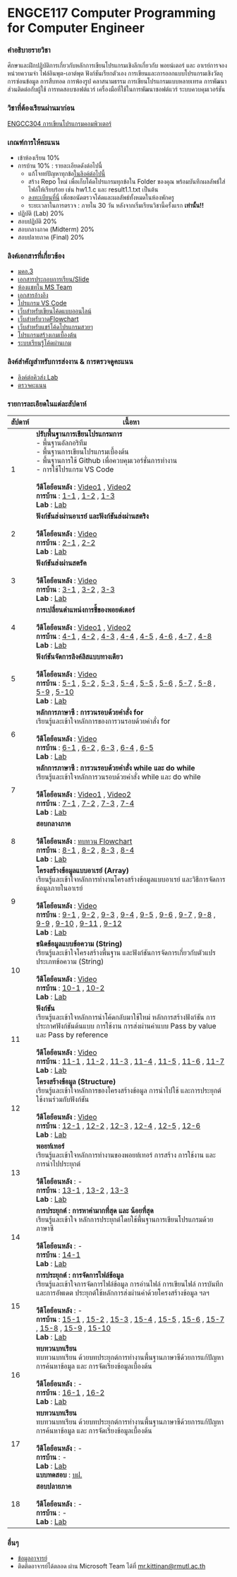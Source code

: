 # ENGCE117 Computer Programming for Computer Engineer

### คำอธิบายรายวิชา
ศึกษาและฝึกปฏิบัติการเกี่ยวกับหลักการเขียนโปรแกรมเชิงลึกเกี่ยวกับ พอยน์เตอร์ และ อาเรย์​ การจองหน่วยความจำ ไฟล์อินพุต-เอาต์พุต ฟังก์ชันเรียกตัวเอง การเขียนและการออกแบบโปรแกรมเชิงวัตถุ การซ่อนข้อมูล การสืบทอด การพ้องรูป คลาสนามธรรม การเขียนโปรแกรมแบบหลายเทรด การพัฒนาส่วนติดต่อกับผู้ใช้ การทดสอบซอฟต์แวร์ เครื่องมือที่ใช้ในการพัฒนาซอฟต์แวร์ ระบบควบคุมเวอร์ชัน

### วิชาที่ต้องเรียนผ่านมาก่อน
[ENGCC304  การเขียนโปรแกรมคอมพิวเตอร์](https://github.com/tumrmutl/ENGCC304-Computer-Programming)

### เกณฑ์การให้คะแนน
* เข้าห้องเรียน 10%
* การบ้าน 10% : รายละเอียดดังต่อไปนี้
    - แก้โจทย์ปัญหาทุกข้อ[ในลิงค์ต่อไปนี้](https://github.com/tumrmutl/ENGCC304-Computer-Programming/tree/main/Homework)
    - สร้าง Repo ใหม่ เพื่อเก็บโค้ดโปรแกรมทุกข้อใน Folder ของคุณ พร้อมบันทึกผลลัพธ์ใส่ไฟล์ให้เรียบร้อย เช่น hw1.1.c และ result1.1.txt เป็นต้น
    - [ลงทะเบียนที่นี่](#) เพื่อขอนัดตรวจโค้ดและผลลัพธ์ทั้งหมดในห้องพักครู
    - ระยะเวลาในการตรวจ : ภายใน 30 วัน หลังจากเริ่มเรียนวิชานี้ครั้งแรก **เท่านั้น!!**
* ปฏิบัติ (Lab) 20%
* สอบปฏิบัติ 20%
* สอบกลางภาค (Midterm) 20%
* สอบปลายภาค (Final) 20%

### ลิงค์เอกสารที่เกี่ยวข้อง
* [มคอ.3](https://docs.google.com/document/d/1WHoxwYazWH7OdnVm56_z0LaLQHmLAhbA7fRn0yG5m_Y/edit?usp=sharing)
* [เอกสารประกอบการเรียน/Slide](https://drive.google.com/drive/folders/18yq_AvC9nJS1tFPI63SnPklVF7EagrN7?usp=sharing)
* [ห้องแชทใน MS Team](https://teams.microsoft.com/l/team/19%3ASRc4lB9z91Vay6mrtEaEm14MyYUYn_hccTzFXdp1NyE1%40thread.tacv2/conversations?groupId=37d36e7f-c2eb-4dcf-9320-32ee74544bd8&tenantId=2c0a3819-8c66-4ae1-9a99-3832d9facbd9)
* [เอกสารอ้างอิง](https://autolib.rmutl.ac.th/Catalog/BibItem.aspx?BibID=b00141555)
* [โปรแกรม VS Code](https://code.visualstudio.com/download)
* [เว็บสำหรับเขียนโค้ดแบบออนไลน์](https://onlinegdb.com)
* [เว็บสำหรับวาดFlowchart](https://draw.io)
* [เว็บสำหรับแชร์โค้ดโปรแกรมสวยๆ](https://carbon.now.sh/?bg=rgba%2874%2C144%2C226%2C1%29&t=material&wt=none&l=text%2Fx-c%2B%2Bsrc&width=828&ds=false&dsyoff=20px&dsblur=68px&wc=true&wa=true&pv=56px&ph=56px&ln=true&fl=1&fm=Fira+Code&fs=14px&lh=152%25&si=false&es=2x&wm=false&code=%2523include%2520%253Cstdio.h%253E%250A%250Aint%2520main%28%29%2520%257B%250A%2520%2520printf%28%2522Hello%2522%29%2520%253B%250A%2520%2520return%25200%2520%253B%250A%257D%252F%252Fend%2520function)
* [โปรแกรมสร้างเกมเบื้องต้น](https://arcade.makecode.com/)
* [ระบบเรียนรู้โค้ดผ่านเกม](https://www.codingame.com/home)

### ลิงค์สำคัญสำหรับการส่งงาน & การตรวจดูคะแนน
* [ลิงค์ต่อคิวส่ง Lab](https://forms.gle/qNwGNkvNeo19XgnD8)
* [ตรวจคะแนน](https://docs.google.com/spreadsheets/d/1XV0xPuBfEJ5ZdCDUrEp4B8D2SlRuQ0hVXaSh_xA-wW8/edit?usp=sharing)

### รายการละเอียดในแต่ละสัปดาห์
สัปดาห์ | เนื้อหา
--- | ---
1| **ปรับพื้นฐานการเขียนโปรแกรมการ** <br />- พื้นฐานอัลกอริทึม<br />- พื้นฐานการเขียนโปรแกรมเบื้องต้น<br />- พื้นฐานการใช้ Github เพื่อควบคุมเวอร์ชั่นการทำงาน<br />- การใช้โปรแกรม VS Code<br /><br />**วีดีโอย้อนหลัง** : [Video1](https://www.youtube.com/watch?v=01p2FCUcYY8) , [Video2](https://www.youtube.com/watch?v=rI52J5TJTMw)<br />**การบ้าน** : [1-1](https://github.com/tumrmutl/ENGCC304-Computer-Programming/blob/main/Homework/HW01/hw01-1-helloworld.md) , [1-2](https://github.com/tumrmutl/ENGCC304-Computer-Programming/blob/main/Homework/HW01/hw01-2-fix-bug.md) , [1-3](https://github.com/tumrmutl/ENGCC304-Computer-Programming/blob/main/Homework/HW01/hw01-3-basic-input-output.md)<br />**Lab** : [Lab](https://github.com/tumrmutl/ENGCC304-Computer-Programming/blob/main/Lab/Lab01-Basic-Display-Input-Output.md)
2| **ฟังก์ชันส่งผ่านอาเรย์ และฟังก์ชันส่งผ่านสตริง** <br /><br />**วีดีโอย้อนหลัง** : [Video](https://www.youtube.com/watch?v=9hEjesjU_k0)<br />**การบ้าน** : [2-1](https://github.com/tumrmutl/ENGCC304-Computer-Programming/blob/main/Homework/HW02/hw02-1-noodle.drawio) , [2-2](https://github.com/tumrmutl/ENGCC304-Computer-Programming/blob/main/Homework/HW02/hw02-2-requirement.drawio)<br />**Lab** : [Lab](https://github.com/tumrmutl/ENGCC304-Computer-Programming/blob/main/Lab/Lab02-Basic-Flowchart.md)
3| **ฟังก์ชันส่งผ่านสตรัค** <br /><br />**วีดีโอย้อนหลัง** : [Video](https://www.youtube.com/watch?v=ml6_NafY3u4)<br />**การบ้าน** : [3-1](https://github.com/tumrmutl/ENGCC304-Computer-Programming/blob/main/Homework/HW03/hw03-1-codex.md) , [3-2](https://github.com/tumrmutl/ENGCC304-Computer-Programming/blob/main/Homework/HW03/hw03-2-codex-and-fix-bug.md) , [3-3](https://github.com/tumrmutl/ENGCC304-Computer-Programming/blob/main/Homework/HW03/hw03-3-codex-and-fix-bug.md)<br />**Lab** : [Lab](https://github.com/tumrmutl/ENGCC304-Computer-Programming/blob/main/Lab/Lab03-Codex.md)
4| **การเปลี่ยนตำแหน่งการชี้ของพอยด์เตอร์** <br /><br />**วีดีโอย้อนหลัง** : [Video1](https://www.youtube.com/watch?v=5mSartNW-0c) , [Video2](https://www.youtube.com/watch?v=sL6D7CRhNcA)<br />**การบ้าน** : [4-1](https://github.com/tumrmutl/ENGCC304-Computer-Programming/blob/main/Homework/HW04/hw04-1-variable.md) , [4-2](https://github.com/tumrmutl/ENGCC304-Computer-Programming/blob/main/Homework/HW04/hw04-2-operator.md) , [4-3](https://github.com/tumrmutl/ENGCC304-Computer-Programming/blob/main/Homework/HW04/hw04-3-basic-operator.md) , [4-4](https://github.com/tumrmutl/ENGCC304-Computer-Programming/blob/main/Homework/HW04/hw04-4-triangle.md) , [4-5](https://github.com/tumrmutl/ENGCC304-Computer-Programming/blob/main/Homework/HW04/hw04-5-time-convert.md) , [4-6](https://github.com/tumrmutl/ENGCC304-Computer-Programming/blob/main/Homework/HW04/hw04-6-man-hour.md) , [4-7](https://github.com/tumrmutl/ENGCC304-Computer-Programming/blob/main/Homework/HW04/hw04-7-Temperator-Convert.md) , [4-8](https://github.com/tumrmutl/ENGCC304-Computer-Programming/blob/main/Homework/HW04/hw04-8-convert-to-binary.md)<br />**Lab** : [Lab](https://github.com/tumrmutl/ENGCC304-Computer-Programming/blob/main/Lab/Lab04-Variable-Operator.md)
5| **ฟังก์ชันจัดการลิงค์ลิสแบบทางเดียว** <br /><br />**วีดีโอย้อนหลัง** : [Video](#)<br />**การบ้าน** : [5-1](https://github.com/tumrmutl/ENGCC304-Computer-Programming/blob/main/Homework/HW05/hw05-1-if-else.md) , [5-2](https://github.com/tumrmutl/ENGCC304-Computer-Programming/blob/main/Homework/HW05/hw05-2-basic-sort.md) , [5-3](https://github.com/tumrmutl/ENGCC304-Computer-Programming/blob/main/Homework/HW05/hw05-3-number-to-text.md) , [5-4](https://github.com/tumrmutl/ENGCC304-Computer-Programming/blob/main/Homework/HW05/hw05-4-compare-number.md) , [5-5](https://github.com/tumrmutl/ENGCC304-Computer-Programming/blob/main/Homework/HW05/hw05-5-odd-even.md) , [5-6](https://github.com/tumrmutl/ENGCC304-Computer-Programming/blob/main/Homework/HW05/hw05-6-pos-or-neg.md) , [5-7](https://github.com/tumrmutl/ENGCC304-Computer-Programming/blob/main/Homework/HW05/hw05-7-mod.md) , [5-8](https://github.com/tumrmutl/ENGCC304-Computer-Programming/blob/main/Homework/HW05/hw05-8-max-value.md) , [5-9](https://github.com/tumrmutl/ENGCC304-Computer-Programming/blob/main/Homework/HW05/hw05-9-mid-point.md) , [5-10](https://github.com/tumrmutl/ENGCC304-Computer-Programming/blob/main/Homework/HW05/hw05-10-auto-grading-without-if-else.md)<br />**Lab** : [Lab](https://github.com/tumrmutl/ENGCC304-Computer-Programming/blob/main/Lab/Lab05-If-Else-Switch-Case.md)
6| **หลักการภาษาซี : การวนรอบด้วยคำสั่ง for** <br />เรียนรู้และเข้าใจหลักการของการวนรอบด้วยคำสั่ง for <br /><br />**วีดีโอย้อนหลัง** : [Video](https://www.youtube.com/watch?v=RgPZfEIItxg)<br />**การบ้าน** : [6-1](https://github.com/tumrmutl/ENGCC304-Computer-Programming/blob/main/Homework/HW06/hw06-1-basic-for-loop.md) , [6-2](https://github.com/tumrmutl/ENGCC304-Computer-Programming/blob/main/Homework/HW06/hw06-2-roman-number.md) , [6-3](https://github.com/tumrmutl/ENGCC304-Computer-Programming/blob/main/Homework/HW06/hw06-3-Multiply.md) , [6-4](https://github.com/tumrmutl/ENGCC304-Computer-Programming/blob/main/Homework/HW06/hw06-4-series.md) , [6-5](https://github.com/tumrmutl/ENGCC304-Computer-Programming/blob/main/Homework/HW06/hw06-5-prime-number.md)<br />**Lab** : [Lab](https://github.com/tumrmutl/ENGCC304-Computer-Programming/blob/main/Lab/Lab06-For-Loop.md)
7| **หลักการภาษาซี : การวนรอบด้วยคำสั่ง while และ do while** <br />เรียนรู้และเข้าใจหลักการวนรอบด้วยคำสั่ง while และ do while <br /><br />**วีดีโอย้อนหลัง** : [Video1](https://www.youtube.com/watch?v=SDOaMhy42RA) , [Video2](https://www.youtube.com/watch?v=pB6ibWypdDY)<br />**การบ้าน** : [7-1](https://github.com/tumrmutl/ENGCC304-Computer-Programming/blob/main/Homework/HW07/hw07-1-basic-while-loop.md) , [7-2](https://github.com/tumrmutl/ENGCC304-Computer-Programming/blob/main/Homework/HW07/hw07-2-Multiply.md) , [7-3](https://github.com/tumrmutl/ENGCC304-Computer-Programming/blob/main/Homework/HW07/hw07-3-series.md) , [7-4](https://github.com/tumrmutl/ENGCC304-Computer-Programming/blob/main/Homework/HW07/hw07-4-prime-number.md)<br />**Lab** : [Lab](https://github.com/tumrmutl/ENGCC304-Computer-Programming/blob/main/Lab/Lab07-While-DoWhile.md)
8| **สอบกลางภาค** <br /><br />**วีดีโอย้อนหลัง** : [ทบทวน Flowchart](https://www.youtube.com/watch?v=lyzEe20rKG4)<br />**การบ้าน** : [8-1](https://github.com/tumrmutl/ENGCC304-Computer-Programming/blob/main/Homework/HW08/hw08-1-basic-display.md) , [8-2](https://github.com/tumrmutl/ENGCC304-Computer-Programming/blob/main/Homework/HW08/hw08-2-auto-grading.md) , [8-3](https://github.com/tumrmutl/ENGCC304-Computer-Programming/blob/main/Homework/HW08/hw08-3-fibonacci-series.md) , [8-4](https://github.com/tumrmutl/ENGCC304-Computer-Programming/blob/main/Homework/HW08/hw08-4-factorial.md)<br />**Lab** : [Lab](https://github.com/tumrmutl/ENGCC304-Computer-Programming/blob/main/Lab/Lab08-Apply.md)
9| **โครงสร้างข้อมูลแบบอาเรย์ (Array)** <br />เรียนรู้และเข้าใจหลักการทำงานโครงสร้างข้อมูลแบบอาเรย์ และวิธีการจัดการข้อมูลภายในอาเรย์ <br /><br />**วีดีโอย้อนหลัง** : [Video](https://www.youtube.com/watch?v=u5rshhQ1ZJQ)<br />**การบ้าน** : [9-1](https://github.com/tumrmutl/ENGCC304-Computer-Programming/blob/main/Homework/HW09/hw09-1-input-value-into-array.md) , [9-2](https://github.com/tumrmutl/ENGCC304-Computer-Programming/blob/main/Homework/HW09/hw09-2-descending-array.md) , [9-3](https://github.com/tumrmutl/ENGCC304-Computer-Programming/blob/main/Homework/HW09/hw09-3-sum-and-avg.md) , [9-4](https://github.com/tumrmutl/ENGCC304-Computer-Programming/blob/main/Homework/HW09/hw09-4-count-unique-number-in-array.md) , [9-5](https://github.com/tumrmutl/ENGCC304-Computer-Programming/blob/main/Homework/HW09/hw09-5-display-only-unique-number.md) , [9-6](https://github.com/tumrmutl/ENGCC304-Computer-Programming/blob/main/Homework/HW09/hw09-6-merge-array.md) , [9-7](https://github.com/tumrmutl/ENGCC304-Computer-Programming/blob/main/Homework/HW09/hw09-7-insert-new-value-in-array.md) , [9-8](https://github.com/tumrmutl/ENGCC304-Computer-Programming/blob/main/Homework/HW09/hw09-8-find-max-in-array.md) , [9-9](https://github.com/tumrmutl/ENGCC304-Computer-Programming/blob/main/Homework/HW09/hw09-9-array-2D-additional.md) , [9-10](https://github.com/tumrmutl/ENGCC304-Computer-Programming/blob/main/Homework/HW09/hw09-10-Transpose-Matrix.md) , [9-11](https://github.com/tumrmutl/ENGCC304-Computer-Programming/blob/main/Homework/HW09/hw09-11-Multiply-Matrix.md) , [9-12](https://github.com/tumrmutl/ENGCC304-Computer-Programming/blob/main/Homework/HW09/hw09-12-matrix-angle.md)<br />**Lab** : [Lab](https://github.com/tumrmutl/ENGCC304-Computer-Programming/blob/main/Lab/Lab09-Array.md)
10| **ชนิดข้อมูลแบบข้อความ (String)** <br />เรียนรู้และเข้าใจโครงสร้างพื้นฐาน และฟังก์ชันการจัดการเกี่ยวกับตัวแปรประเภทข้อความ (String) <br /><br />**วีดีโอย้อนหลัง** : [Video](https://www.youtube.com/watch?v=jEWPSXGDCdc)<br />**การบ้าน** : [10-1](https://github.com/tumrmutl/ENGCC304-Computer-Programming/blob/main/Homework/HW10/hw10-1-basic-string.md) , [10-2](https://github.com/tumrmutl/ENGCC304-Computer-Programming/blob/main/Homework/HW10/hw10-2-compare.md)<br />**Lab** : [Lab](https://github.com/tumrmutl/ENGCC304-Computer-Programming/blob/main/Lab/Lab10-String.md)
11| **ฟังก์ชัน** <br />เรียนรู้และเข้าใจหลักการนำโค้ดกลับมาใช้ใหม่ หลักการสร้างฟังก์ชัน การประกาศฟังก์ชันต้นแบบ การใช้งาน การส่งผ่านค่าแบบ Pass by value และ Pass by reference <br /><br />**วีดีโอย้อนหลัง** : [Video](https://www.youtube.com/watch?v=Wd7nHpBTSy0)<br />**การบ้าน** : [11-1](https://github.com/tumrmutl/ENGCC304-Computer-Programming/blob/main/Homework/HW11/hw11-1-basic-function.md) , [11-2](https://github.com/tumrmutl/ENGCC304-Computer-Programming/blob/main/Homework/HW11/hw11-2-swap-function.md) , [11-3](https://github.com/tumrmutl/ENGCC304-Computer-Programming/blob/main/Homework/HW11/hw11-3-swap-string.md) , [11-4](https://github.com/tumrmutl/ENGCC304-Computer-Programming/blob/main/Homework/HW11/hw11-4-series.md) , [11-5](https://github.com/tumrmutl/ENGCC304-Computer-Programming/blob/main/Homework/HW11/hw11-5-pass-by-value-and-reference.md) , [11-6](https://github.com/tumrmutl/ENGCC304-Computer-Programming/blob/main/Homework/HW11/hw11-6-fibonacci-recursion.md) , [11-7](https://github.com/tumrmutl/ENGCC304-Computer-Programming/blob/main/Homework/HW11/hw11-7-factorial-recursion.md)<br />**Lab** : [Lab](https://github.com/tumrmutl/ENGCC304-Computer-Programming/blob/main/Lab/Lab11-Function.md)
12| **โครงสร้างข้อมูล (Structure)** <br />เรียนรู้และเข้าใจหลักการของโครงสร้างข้อมูล การนำไปใช้ และการประยุกต์ใช้งานร่วมกับฟังก์ชัน <br /><br />**วีดีโอย้อนหลัง** : [Video](https://www.youtube.com/watch?v=PTyQoGqi_NU)<br />**การบ้าน** : [12-1](https://github.com/tumrmutl/ENGCC304-Computer-Programming/blob/main/Homework/HW12/hw12-1-basic-structure.md) , [12-2](https://github.com/tumrmutl/ENGCC304-Computer-Programming/blob/main/Homework/HW12/hw12-2-sort-value.md) , [12-3](https://github.com/tumrmutl/ENGCC304-Computer-Programming/blob/main/Homework/HW12/hw12-3-structure-and-array.md) , [12-4](https://github.com/tumrmutl/ENGCC304-Computer-Programming/blob/main/Homework/HW12/hw12-4-promote-new-salary.md) , [12-5](https://github.com/tumrmutl/ENGCC304-Computer-Programming/blob/main/Homework/HW12/hw12-5-tax-calculation.md) , [12-6](https://github.com/tumrmutl/ENGCC304-Computer-Programming/blob/main/Homework/HW12/hw12-6-Height.md)<br />**Lab** : [Lab](https://github.com/tumrmutl/ENGCC304-Computer-Programming/blob/main/Lab/Lab12-Structure.md)
13| **พอยท์เทอร์** <br />เรียนรู้และเข้าใจหลักการทำงานของพอยท์เทอร์ การสร้าง การใช้งาน และการนำไปประยุกต์ <br /><br />**วีดีโอย้อนหลัง** : -<br />**การบ้าน** : [13-1](https://github.com/tumrmutl/ENGCC304-Computer-Programming/blob/main/Homework/HW13/hw13-1-basic-pointer.md) , [13-2](https://github.com/tumrmutl/ENGCC304-Computer-Programming/blob/main/Homework/HW13/hw13-2-pointer-swap-string.md) , [13-3](https://github.com/tumrmutl/ENGCC304-Computer-Programming/blob/main/Homework/HW13/hw13-3-tax-calculate-pointer.md)<br />**Lab** : [Lab](https://github.com/tumrmutl/ENGCC304-Computer-Programming/blob/main/Lab/Lab13-Pointer.md)
14| **การประยุกต์ : การหาค่ามากที่สุด และ น้อยที่สุด** <br />เรียนรู้และเข้าใจ หลักการประยุกต์โดยใช้พื้นฐานการเขียนโปรแกรมด้วยภาษาซี <br /><br />**วีดีโอย้อนหลัง** : -<br />**การบ้าน** : [14-1](https://github.com/tumrmutl/ENGCC304-Computer-Programming/blob/main/Homework/HW14/hw14-1-basic-min-max.md)<br />**Lab** : [Lab](https://github.com/tumrmutl/ENGCC304-Computer-Programming/blob/main/Lab/Lab14-Min-Max.md)
15| **การประยุกต์ : การจัดการไฟล์ข้อมูล** <br />เรียนรู้และเข้าใจการจัดการไฟล์ข้อมูล การอ่านไฟล์ การเขียนไฟล์ การบันทึก และการอัพเดต ประยุกต์ใช้หลักการส่งผ่านค่าด้วยโครงสร้างข้อมูล ฯลฯ <br /><br />**วีดีโอย้อนหลัง** : -<br />**การบ้าน** : [15-1](https://github.com/tumrmutl/ENGCC304-Computer-Programming/blob/main/Homework/HW15/hw15-1-basic-file-handling.md) , [15-2](https://github.com/tumrmutl/ENGCC304-Computer-Programming/blob/main/Homework/HW15/hw15-2-calculate-value-from-file.md) , [15-3](https://github.com/tumrmutl/ENGCC304-Computer-Programming/blob/main/Homework/HW15/hw15-3-set-of-data.md) , [15-4](https://github.com/tumrmutl/ENGCC304-Computer-Programming/blob/main/Homework/HW15/hw15-4-find-gpa.md) , [15-5](https://github.com/tumrmutl/ENGCC304-Computer-Programming/blob/main/Homework/HW15/hw15-5-avg-of-age.md) , [15-6](https://github.com/tumrmutl/ENGCC304-Computer-Programming/blob/main/Homework/HW15/hw15-6-filter-data.md) , [15-7](https://github.com/tumrmutl/ENGCC304-Computer-Programming/blob/main/Homework/HW15/hw15-7-find-age.md) , [15-8](https://github.com/tumrmutl/ENGCC304-Computer-Programming/blob/main/Homework/HW15/hw15-8-sort-AtoZ.md) , [15-9](https://github.com/tumrmutl/ENGCC304-Computer-Programming/blob/main/Homework/HW15/hw15-9-secret-code.md) , [15-10](https://github.com/tumrmutl/ENGCC304-Computer-Programming/blob/main/Homework/HW15/hw15-10-matrix-in-file.md)<br />**Lab** : [Lab](https://github.com/tumrmutl/ENGCC304-Computer-Programming/blob/main/Lab/Lab15-File.md)
16| **ทบทวนบทเรียน** <br />ทบทวนบทเรียน ด้วยบทประยุกต์การทำงานพื้นฐานภาษาซีด้วยการแก้ปัญหาการค้นหาข้อมูล และ การจัดเรียงข้อมูลเบื้องต้น <br /><br />**วีดีโอย้อนหลัง** : -<br />**การบ้าน** : [16-1](https://github.com/tumrmutl/ENGCC304-Computer-Programming/blob/main/Homework/HW16/hw16-1-sequential-search.md) , [16-2](https://github.com/tumrmutl/ENGCC304-Computer-Programming/blob/main/Homework/HW16/hw16-2-binary-search.md)<br />**Lab** : [Lab](https://github.com/tumrmutl/ENGCC304-Computer-Programming/blob/main/Lab/Lab16-Basic-Sort-Search.md)
17| **ทบทวนบทเรียน** <br />ทบทวนบทเรียน ด้วยบทประยุกต์การทำงานพื้นฐานภาษาซีด้วยการแก้ปัญหาการค้นหาข้อมูล และ การจัดเรียงข้อมูลเบื้องต้น <br /><br />**วีดีโอย้อนหลัง** : -<br />**การบ้าน** : -<br />**Lab** : [Lab](https://github.com/tumrmutl/ENGCC304-Computer-Programming/blob/main/Lab/Lab17-Apply.md)<br />**แบบทดสอบ** : [บฝ.](https://forms.office.com/r/YDS1Z0UgrG)
18| **สอบปลายภาค** <br /><br />**วีดีโอย้อนหลัง** : -<br />**การบ้าน** : -<br />**Lab** : [Lab](https://github.com/tumrmutl/ENGCC304-Computer-Programming/blob/main/Lab/Lab18-Apply.md)

### อื่นๆ
* [ข้อมูลอาจารย์](https://lms.rmutl.ac.th/teachers/detail/24002453439513437/5fd51c39cb8f05637cb8e96df6ec9392edb3ec16ea62666620cda4fd8f8b3e72)
* ติดติดอาจารย์ได้ตลอด ผ่าน Microsoft Team ได้ที่ mr.kittinan@rmutl.ac.th

